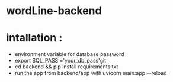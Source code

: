 # wordLine-backend

# intallation :

<ul>
    <li>environment variable for database password</li>
    <li>export SQL_PASS ='your_db_pass'git</li>
    <li>cd backend && pip install requirements.txt</li>
    <li>run the app from backend/app with uvicorn main:app --reload</li>
</ul>
